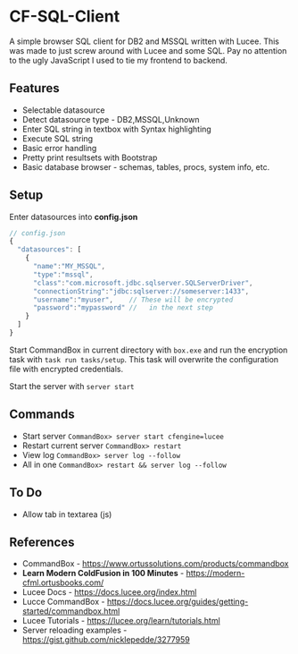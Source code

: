# CF-SQL-Client

A simple browser SQL client for DB2 and MSSQL written with Lucee.
This was made to just screw around with Lucee and some SQL.
Pay no attention to the ugly JavaScript I used to tie my frontend to backend.


## Features
* Selectable datasource
* Detect datasource type - DB2,MSSQL,Unknown
* Enter SQL string in textbox with Syntax highlighting
* Execute SQL string
* Basic error handling
* Pretty print resultsets with Bootstrap
* Basic database browser - schemas, tables, procs, system info, etc.


## Setup
Enter datasources into **config.json**
```javascript
// config.json
{
  "datasources": [
    {
      "name":"MY_MSSQL",
      "type":"mssql",
      "class":"com.microsoft.jdbc.sqlserver.SQLServerDriver",
      "connectionString":"jdbc:sqlserver://someserver:1433",
      "username":"myuser",    // These will be encrypted
      "password":"mypassword" //   in the next step
    }
  ]
}
```

Start CommandBox in current directory with ```box.exe``` and run the encryption task with ```task run tasks/setup```.
This task will overwrite the configuration file with encrypted credentials.

Start the server with ```server start```


## Commands
* Start server ```CommandBox> server start cfengine=lucee```
* Restart current server ```CommandBox> restart```
* View log ```CommandBox> server log --follow```
* All in one ```CommandBox> restart && server log --follow```


## To Do
* Allow tab in textarea (js)


## References
* CommandBox - https://www.ortussolutions.com/products/commandbox
* **Learn Modern ColdFusion in 100 Minutes** - https://modern-cfml.ortusbooks.com/
* Lucee Docs - https://docs.lucee.org/index.html
* Lucce CommandBox - https://docs.lucee.org/guides/getting-started/commandbox.html
* Lucee Tutorials - https://lucee.org/learn/tutorials.html
* Server reloading examples - https://gist.github.com/nicklepedde/3277959

